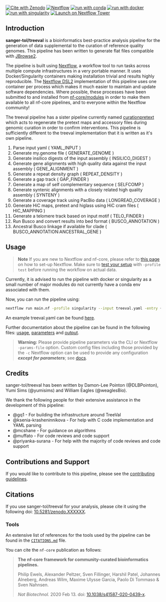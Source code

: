 [![Cite with Zenodo](http://img.shields.io/badge/DOI-10.5281/zenodo.XXXXXXX-1073c8?labelColor=000000)](https://doi.org/10.5281/zenodo.XXXXXXX)
[![Nextflow](https://img.shields.io/badge/nextflow%20DSL2-%E2%89%A522.10.1-23aa62.svg)](https://www.nextflow.io/)
[![run with conda](http://img.shields.io/badge/run%20with-conda-3EB049?labelColor=000000&logo=anaconda)](https://docs.conda.io/en/latest/)
[![run with docker](https://img.shields.io/badge/run%20with-docker-0db7ed?labelColor=000000&logo=docker)](https://www.docker.com/)
[![run with singularity](https://img.shields.io/badge/run%20with-singularity-1d355c.svg?labelColor=000000)](https://sylabs.io/docs/)
[![Launch on Nextflow Tower](https://img.shields.io/badge/Launch%20%F0%9F%9A%80-Nextflow%20Tower-%234256e7)](https://tower.nf/launch?pipeline=https://github.com/sanger-tol/treeval)

## Introduction

**sanger-tol/treeval** is a bioinformatics best-practice analysis pipeline for the generation of data supplemental to the curation of reference quality genomes. This pipeline has been written to generate flat files compatible with [JBrowse2](https://jbrowse.org/jb2/).

The pipeline is built using [Nextflow](https://www.nextflow.io), a workflow tool to run tasks across multiple compute infrastructures in a very portable manner. It uses Docker/Singularity containers making installation trivial and results highly reproducible. The [Nextflow DSL2](https://www.nextflow.io/docs/latest/dsl2.html) implementation of this pipeline uses one container per process which makes it much easier to maintain and update software dependencies. Where possible, these processes have been submitted to and installed from [nf-core/modules](https://github.com/nf-core/modules) in order to make them available to all nf-core pipelines, and to everyone within the Nextflow community!

The treeval pipeline has a sister pipeline currently named [curationpretext](https://github.com/sanger-tol/curationpretext) which acts to regenerate the pretext maps and accessory files during genomic curation in order to confirm interventions. This pipeline is sufficiently different to the treeval implementation that it is written as it's own pipeline.

1. Parse input yaml ( YAML_INPUT )
2. Generate my.genome file ( GENERATE_GENOME )
3. Generate insilico digests of the input assembly ( INSILICO_DIGEST )
4. Generate gene alignments with high quality data against the input assembly ( GENE_ALIGNMENT )
5. Generate a repeat density graph ( REPEAT_DENSITY )
6. Generate a gap track ( GAP_FINDER )
7. Generate a map of self complementary sequence ( SELFCOMP )
8. Generate syntenic alignments with a closely related high quality assembly ( SYNTENY )
9. Generate a coverage track using PacBio data ( LONGREAD_COVERAGE )
10. Generate HiC maps, pretext and higlass using HiC cram files ( HIC_MAPPING )
11. Generate a telomere track based on input motif ( TELO_FINDER )
12. Run Busco and convert results into bed format ( BUSCO_ANNOTATION )
13. Ancestral Busco linkage if available for clade ( BUSCO_ANNOTATION:ANCESTRAL_GENE )

## Usage

> **Note**
> If you are new to Nextflow and nf-core, please refer to [this page](https://nf-co.re/docs/usage/installation) on how
> to set-up Nextflow. Make sure to [test your setup](https://nf-co.re/docs/usage/introduction#how-to-run-a-pipeline)
> with `-profile test` before running the workflow on actual data.

Currently, it is advised to run the pipeline with docker or singularity as a small number of major modules do not currently have a conda env associated with them.

Now, you can run the pipeline using:

```bash
nextflow run main.nf -profile singularity --input treeval.yaml -entry {FULL|RAPID} --outdir {OUTDIR}
```

An example treeval.yaml can be found [here](assets/local_testing/nxOscDF5033.yaml).

Further documentation about the pipeline can be found in the following files: [usage](https://nf-co.re/treeval/usage), [parameters](https://nf-co.re/treeval/parameters) and [output](https://nf-co.re/treeval/output).

> **Warning:**
> Please provide pipeline parameters via the CLI or Nextflow `-params-file` option. Custom config files including those
> provided by the `-c` Nextflow option can be used to provide any configuration _**except for parameters**_;
> see [docs](https://nf-co.re/usage/configuration#custom-configuration-files).

## Credits

sanger-tol/treeval has been written by Damon-Lee Pointon (@DLBPointon), Yumi Sims (@yumisims) and William Eagles (@weaglesBio).

We thank the following people for their extensive assistance in the development of this pipeline:

<ul>
  <li>@gq1 - For building the infrastructure around TreeVal</li>
  <li>@ksenia-krasheninnikova - For help with C code implementation and YAML parsing</li>
  <li>@mcshane - For guidance on algorithms </li>
  <li>@muffato - For code reviews and code support</li>
  <li>@priyanka-surana - For help with the majority of code reviews and code support</li>
</ul>

## Contributions and Support

If you would like to contribute to this pipeline, please see the [contributing guidelines](.github/CONTRIBUTING.md).

## Citations

<!--TODO: Citation-->

If you use sanger-tol/treeval for your analysis, please cite it using the following doi: [10.5281/zenodo.XXXXXX](https://doi.org/10.5281/zenodo.XXXXXX).

### Tools

An extensive list of references for the tools used by the pipeline can be found in the [`CITATIONS.md`](CITATIONS.md) file.

You can cite the `nf-core` publication as follows:

> **The nf-core framework for community-curated bioinformatics pipelines.**
>
> Philip Ewels, Alexander Peltzer, Sven Fillinger, Harshil Patel, Johannes Alneberg, Andreas Wilm, Maxime Ulysse Garcia, Paolo Di Tommaso & Sven Nahnsen.
>
> _Nat Biotechnol._ 2020 Feb 13. doi: [10.1038/s41587-020-0439-x](https://dx.doi.org/10.1038/s41587-020-0439-x).
